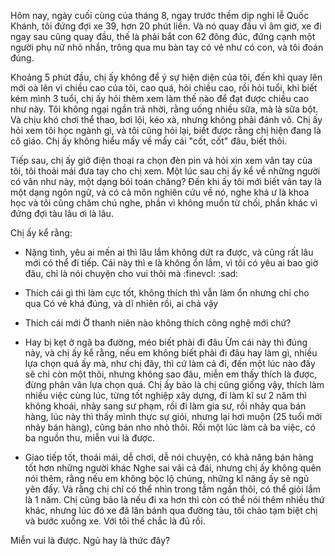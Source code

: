 Hôm nay, ngày cuối cùng của tháng 8, ngay trước thềm dịp nghỉ lễ Quốc Khánh, tôi đứng đợi xe 39, hơn 20 phút liền. Và nó quay đầu vì âm giờ, xe đi ngay sau cũng quay đầu, thế là phải bắt con 62 đông đúc, đứng cạnh một người phụ nữ nhỏ nhắn, trông qua mu bàn tay có vẻ như có con, và tôi đoán đúng.

Khoảng 5 phút đầu, chị ấy không để ý sự hiện diện của tôi, đến khi quay lên mới oà lên vì chiều cao của tôi, cao quá, hỏi chiều cao, rồi hỏi tuổi, khi biết kém mình 3 tuổi, chị ấy hỏi thêm xem làm thế nào để đạt được chiều cao như này. Tôi không ngại ngần trả nhời, rằng uống nhiều sữa, mà là sữa bột. Và chịu khó chơi thể thao, bơi lội, kéo xà, nhưng không phải đánh võ. Chị ấy hỏi xem tôi học ngành gì, và tôi cũng hỏi lại, biết được rằng chị hiện đang là cô giáo. Chị ấy không hiểu mấy về mấy cái "cốt, cốt" đâu, biết thôi.

Tiếp sau, chị ấy giở điện thoại ra chọn đèn pin và hỏi xin xem vân tay của tôi, tôi thoải mái đưa tay cho chị xem. Một lúc sau chị ấy kể về những người có vân như này, một dạng bói toán chăng? Đến khi ấy tôi mới biết vân tay là một dạng ngôn ngữ, và có cả môn nghiên cứu về nó, nghe khá ư là khoa học và tôi cũng chăm chú nghe, phần vì không muốn từ chối, phần khác vì đứng đợi tàu lâu ơi là lâu.

Chị ấy kể rằng:
- Nặng tình, yêu ai mến ai thì lâu lắm không dứt ra được, và cũng rất lâu mới có thể đi tiếp.
Cái này thì e là không ổn lắm, vì tôi có yêu ai bao giờ đâu, chỉ là nói chuyện cho vui thôi mà :finevcl: :sad:

- Thích cái gì thì làm cực tốt, không thích thì vẫn làm ổn nhưng chỉ cho qua
Có vẻ khá đúng, và dĩ nhiên rồi, ai chả vậy

- Thích cái mới
Ờ thanh niên nào không thích công nghệ mới chứ?

- Hay bị kẹt ở ngã ba đường, méo biết phải đi đâu
Ừm cái này thì đúng này, và chị ấy kể rằng, nếu em không biết phải đi đâu hay làm gì, nhiều lựa chọn quá ấy mà, như chị đây, thì cứ làm cả đi, đến một lúc nào đấy sẽ chỉ còn một thôi, nhưng không sao đâu, miễn em thấy thích là được, đừng phân vân lựa chọn quá. Chị ấy bảo là chị cũng giống vậy, thích làm nhiều việc cùng lúc, từng tốt nghiệp xây dựng, đi làm kĩ sư 2 năm thì không khoái, nhảy sang sư phạm, rồi đi làm gia sư, rồi nhảy qua bán hàng, lúc này thì thấy mình thực sự giỏi, nhưng lại hơi muộn (25 tuổi mới nhảy bán hàng), cũng bán nho nhỏ thôi. Rồi một lúc làm cả ba việc, có ba nguồn thu, miễn vui là được.

- Giao tiếp tốt, thoải mái, dễ chơi, dễ nói chuyện, có khả năng bán hàng tốt hơn những người khác
Nghe sai vãi cả đái, nhưng chị ấy không quên nói thêm, rằng nếu em không bộc lộ chúng, những kĩ năng ấy sẽ ngủ yên đấy. Và rằng chị chỉ có thể nhìn trong tầm ngắn thôi, có thể giỏi lắm là 1 năm. Chị cũng bảo là nếu đi xa hơn thì còn có thể nói thêm nhiều thứ khác, nhưng lúc đó xe đã lăn bánh qua đường tàu, tôi chào tạm biệt chị và bước xuống xe. Với tôi thế chắc là đủ rồi.

Miễn vui là được. Ngủ hay là thức đây?